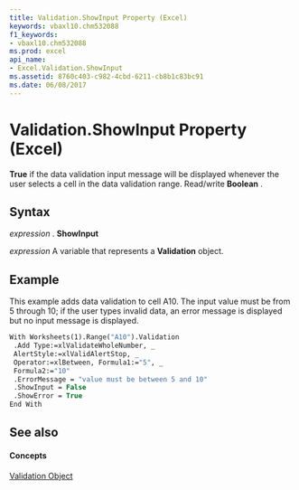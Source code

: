 ```yaml
---
title: Validation.ShowInput Property (Excel)
keywords: vbaxl10.chm532088
f1_keywords:
- vbaxl10.chm532088
ms.prod: excel
api_name:
- Excel.Validation.ShowInput
ms.assetid: 8760c403-c982-4cbd-6211-cb8b1c83bc91
ms.date: 06/08/2017
---
```



# Validation.ShowInput Property (Excel)

 **True** if the data validation input message will be displayed whenever the user selects a cell in the data validation range. Read/write **Boolean** .


## Syntax

 _expression_ . **ShowInput**

 _expression_ A variable that represents a **Validation** object.


## Example

This example adds data validation to cell A10. The input value must be from 5 through 10; if the user types invalid data, an error message is displayed but no input message is displayed.


```vb
With Worksheets(1).Range("A10").Validation 
 .Add Type:=xlValidateWholeNumber, _ 
 AlertStyle:=xlValidAlertStop, _ 
 Operator:=xlBetween, Formula1:="5", _ 
 Formula2:="10" 
 .ErrorMessage = "value must be between 5 and 10" 
 .ShowInput = False 
 .ShowError = True 
End With
```


## See also


#### Concepts


[Validation Object](Excel.Validation.md)

